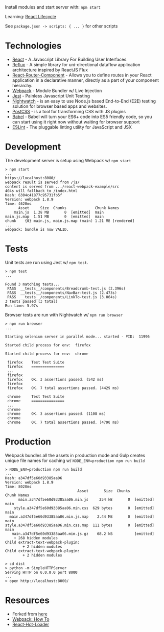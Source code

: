 Install modules and start server with: `npm start`

Learning: [React Lifecycle](http://javascript.tutorialhorizon.com/2014/09/13/execution-sequence-of-a-react-components-lifecycle-methods/)

See `package.json -> scripts: { ... }` for other scripts


Technologies
=============

- [React](http://facebook.github.io/react/) - A Javascript Library For Building User Interfaces
- [Reflux](https://github.com/spoike/refluxjs) - A simple library for uni-directional dataflow application architecture inspired by ReactJS Flux
- [React-Router-Component](http://strml.viewdocs.io/react-router-component) - Allows you to define routes in your React application in a declarative manner, directly as a part of your component hierarchy.
- [Webpack](http://webpack.github.io/) - Module Bundler w/ Live Injection
- [Jest](http://facebook.github.io/jest/) - Painless Javascript Unit Testing
- [Nightwatch](http://nightwatchjs.org/) - is an easy to use Node.js based End-to-End (E2E) testing solution for browser based apps and websites.
- [PostCSS](https://github.com/postcss/postcss) - is a tool for transforming CSS with JS plugins
- [Babel](https://babeljs.io/) - Babel will turn your ES6+ code into ES5 friendly code, so you can start using it right now without waiting for browser support
- [ESLint](http://eslint.org/) - The pluggable linting utility for JavaScript and JSX 

Development
=

The development server is setup using Webpack w/ `npm start`

```
> npm start
...
https://localhost:8080/
webpack result is served from /js/
content is served from .../react-webpack-example/src
404s will fallback to /index.html
Hash: 6304c41877c95731fb5f
Version: webpack 1.8.9
Time: 4620ms
      Asset     Size  Chunks             Chunk Names
    main.js  1.38 MB       0  [emitted]  main
main.js.map  1.51 MB       0  [emitted]  main
chunk    {0} main.js, main.js.map (main) 1.21 MB [rendered]
...
webpack: bundle is now VALID.
```

Tests
=

Unit tests are run using Jest w/ `npm test`.

```
> npm test
...

Found 3 matching tests...
 PASS  __tests__/components/Breadcrumb-test.js (2.396s)
 PASS  __tests__/components/NavBar-test.js (2.473s)
 PASS  __tests__/components/LinkTo-test.js (3.064s)
3 tests passed (3 total)
Run time: 5.97s
```

Browser tests are run with Nightwatch w/ `npm run browser`

```
> npm run browser
...

Starting selenium server in parallel mode... started - PID:  11996

Started child process for env:  firefox

Started child process for env:  chrome

 firefox 	Test Test Suite
 firefox 	===============
 ...
 firefox
 firefox 	OK. 3 assertions passed. (542 ms)
 firefox
 firefox 	OK. 7 total assertions passed. (4429 ms)

 chrome 	Test Test Suite
 chrome 	===============
 ...
 chrome
 chrome 	OK. 3 assertions passed. (1108 ms)
 chrome
 chrome 	OK. 7 total assertions passed. (4790 ms)
```

Production
=

Webpack bundles all the assets in production mode and Gulp creates unique file names for caching w/ `NODE_ENV=production npm run build`

```
> NODE_ENV=production npm run build
...
Hash: a347df5e60d93385aa06
Version: webpack 1.8.9
Time: 8028ms
                                 Asset       Size  Chunks             Chunk Names
      main.a347df5e60d93385aa06.min.js     254 kB       0  [emitted]  main
    style.a347df5e60d93385aa06.min.css  629 bytes       0  [emitted]  main
  main.a347df5e60d93385aa06.min.js.map    2.44 MB       0  [emitted]  main
style.a347df5e60d93385aa06.min.css.map  111 bytes       0  [emitted]  main
   main.a347df5e60d93385aa06.min.js.gz    68.2 kB          [emitted]
    + 268 hidden modules
Child extract-text-webpack-plugin:
        + 2 hidden modules
Child extract-text-webpack-plugin:
        + 2 hidden modules

> cd dist
> python -m SimpleHTTPServer
Serving HTTP on 0.0.0.0 port 8000
...
> open http://localhost:8000/
```

Resources
===========
- Forked from [here](https://github.com/shanewilson/react-webpack-example)
- [Webpack: How To](https://github.com/petehunt/webpack-howto)
- [React-Hot-Loader](http://gaearon.github.io/react-hot-loader/)